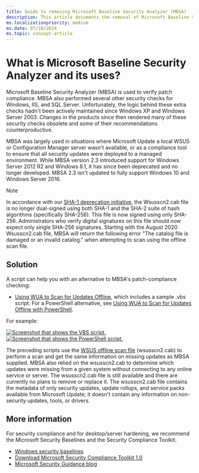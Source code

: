 ```yaml
---
title: Guide to removing Microsoft Baseline Security Analyzer (MBSA)
description: This article documents the removal of Microsoft Baseline Security Analyzer (MBSA) and provides alternative solutions.
ms.localizationpriority: medium
ms.date: 07/10/2024
ms.topic: concept-article
---
```


# What is Microsoft Baseline Security Analyzer and its uses?

Microsoft Baseline Security Analyzer (MBSA) is used to verify patch compliance. MBSA also performed several other security checks for Windows, IIS, and SQL Server. Unfortunately, the logic behind these extra checks hadn't been actively maintained since Windows XP and Windows Server 2003. Changes in the products since then rendered many of these security checks obsolete and some of their recommendations counterproductive.

MBSA was largely used in situations where Microsoft Update a local WSUS or Configuration Manager server wasn't available, or as a compliance tool to ensure that all security updates were deployed to a managed environment. While MBSA version 2.3 introduced support for Windows Server 2012 R2 and Windows 8.1, it has since been deprecated and no longer developed. MBSA 2.3 isn't updated to fully support Windows 10 and Windows Server 2016.

> [!NOTE]
> In accordance with our [SHA-1 deprecation initiative](https://aka.ms/sha1deprecation), the Wsusscn2.cab file is no longer dual-signed using both SHA-1 and the SHA-2 suite of hash algorithms (specifically SHA-256). This file is now signed using only SHA-256. Administrators who verify digital signatures on this file should now expect only single SHA-256 signatures. Starting with the August 2020 Wsusscn2.cab file, MBSA will return the following error "The catalog file is damaged or an invalid catalog." when attempting to scan using the offline scan file.

## Solution

A script can help you with an alternative to MBSA's patch-compliance checking:

- [Using WUA to Scan for Updates Offline](/windows/desktop/wua_sdk/using-wua-to-scan-for-updates-offline), which includes a sample .vbs script.
For a PowerShell alternative, see [Using WUA to Scan for Updates Offline with PowerShell](https://www.powershellgallery.com/packages/Scan-UpdatesOffline/1.0).

For example:

[![Screenshot that shows the VBS script.](images/vbs-example.png)](/windows/desktop/wua_sdk/using-wua-to-scan-for-updates-offline)
[![Screenshot that shows the PowerShell script.](images/powershell-example.png)](https://www.powershellgallery.com/packages/Scan-UpdatesOffline/1.0)

The preceding scripts use the [WSUS offline scan file](https://support.microsoft.com/help/927745/detailed-information-for-developers-who-use-the-windows-update-offline) (wsusscn2.cab) to perform a scan and get the same information on missing updates as MBSA supplied. MBSA also relied on the wsusscn2.cab to determine which updates were missing from a given system without connecting to any online service or server. The wsusscn2.cab file is still available and there are currently no plans to remove or replace it.
The wsusscn2.cab file contains the metadata of only security updates, update rollups, and service packs available from Microsoft Update; it doesn't contain any information on non-security updates, tools, or drivers.

## More information

For security compliance and for desktop/server hardening, we recommend the Microsoft Security Baselines and the Security Compliance Toolkit.

- [Windows security baselines](windows-security-baselines.md)
- [Download Microsoft Security Compliance Toolkit 1.0](https://www.microsoft.com/download/details.aspx?id=55319)
- [Microsoft Security Guidance blog](/archive/blogs/secguide/)